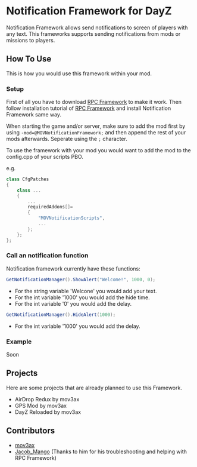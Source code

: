 # Notification Framework for DayZ

Notification Framework allows send notifications to screen of players with any text. This frameworks supports sending notifications from mods or missions to players.

## How To Use

This is how you would use this framework within your mod.

### Setup

First of all you have to download [RPC Framework](https://github.com/Jacob-Mango/DayZ-RPCFramework/releases) to make it work. Then follow installation tutorial of [RPC Framework](https://github.com/Jacob-Mango/DayZ-RPCFramework) and install Notification Framework same way.

When starting the game and/or server, make sure to add the mod first by using `-mod=@MOVNotificationFramework;` and then append the rest of your mods afterwards. Seperate using the `;` character.

To use the framework with your mod you would want to add the mod to the config.cpp of your scripts PBO.

e.g.

```cpp
class CfgPatches
{
    class ...
    {
        ...
        requiredAddons[]=
        {
            "MOVNotificationScripts",
            ...
        };
    };
};
```

### Call an notification function

Notification framework currently have these functions:

```java
GetNotificationManager().ShowAlert("Welcome!", 1000, 0);
```

* For the string variable 'Welcone' you would add your text.
* For the int variable '1000' you would add the hide time.
* For the int variable '0' you would add the delay.

```java
GetNotificationManager().HideAlert(1000);
```

* For the int variable '1000' you would add the delay.

### Example

Soon

## Projects

Here are some projects that are already planned to use this Framework.

* AirDrop Redux by mov3ax
* GPS Mod by mov3ax
* DayZ Reloaded by mov3ax

## Contributors

* [mov3ax](https://github.com/mov3ax)
* [Jacob_Mango](https://github.com/Jacob-Mango) (Thanks to him for his troubleshooting and helping with RPC Framework)
